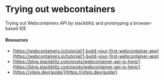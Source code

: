# Trying out webcontainers 
Trying out Webcontainers API by stackblitz and prototyping a browser-based IDE

#### Resources
- [https://webcontainers.io/tutorial/1-build-your-first-webcontainer-app](https://webcontainers.io/tutorial/1-build-your-first-webcontainer-app)
- [https://blog.stackblitz.com/posts/webcontainer-api-is-here/](https://blog.stackblitz.com/posts/webcontainer-api-is-here/)
- [https://vitejs.dev/guide/](https://vitejs.dev/guide/)